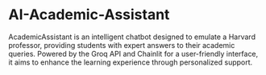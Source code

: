 # AI-Academic-Assistant
AcademicAssistant is an intelligent chatbot designed to emulate a Harvard professor, providing students with expert answers to their academic queries. Powered by the Groq API and Chainlit for a user-friendly interface, it aims to enhance the learning experience through personalized support.
